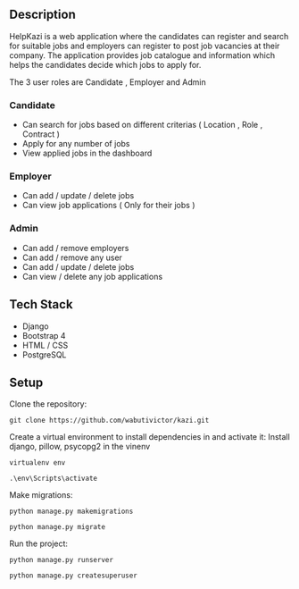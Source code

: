 ## Description

HelpKazi is a web application where the candidates can register  and search for suitable jobs and employers can register to post job vacancies at their company. The application provides job catalogue and information which helps the candidates decide which jobs to apply for. 

The 3 user roles are Candidate , Employer and Admin

### Candidate
* Can search for jobs based on different criterias ( Location , Role , Contract )
* Apply for any number of jobs
* View applied jobs in the dashboard

### Employer 
* Can add / update / delete jobs
* Can view job applications ( Only for their jobs )

### Admin
* Can add / remove employers
* Can add / remove any user
* Can add / update / delete jobs
* Can view / delete any job applications 


## Tech Stack

* Django
* Bootstrap 4
* HTML / CSS
* PostgreSQL


## Setup

Clone the repository:

```
git clone https://github.com/wabutivictor/kazi.git
```

Create a virtual environment to install dependencies in and activate it:
Install django, pillow, psycopg2 in the vinenv
```
virtualenv env
```

```
.\env\Scripts\activate
```

Make migrations: 

```
python manage.py makemigrations
```

```
python manage.py migrate
```

Run the project:

```
python manage.py runserver
```

```
python manage.py createsuperuser
```


